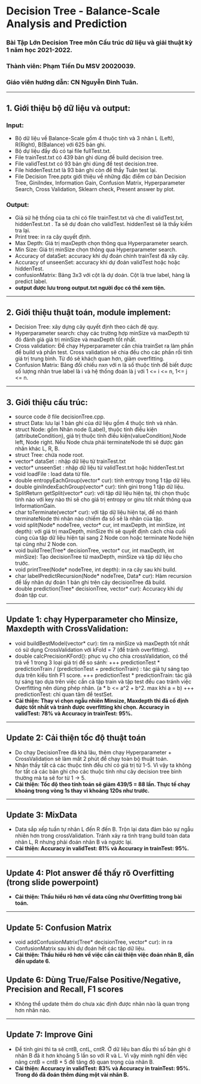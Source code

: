 # Decision Tree - Balance-Scale Analysis and Prediction
### Bài Tập Lớn Decision Tree môn Cấu trúc dữ liệu và giải thuật kỳ 1 năm học 2021-2022.
### Thành viên: Phạm Tiến Du MSV 20020039.
### Giáo viên hướng dẫn: CN Nguyễn Đình Tuân.
***
## 1. Giới thiệu bộ dữ liệu và output:
### Input:
- Bộ dữ liệu về Balance-Scale gồm 4 thuộc tính và 3 nhãn L (Left), R(Right), B(Balance) với 625 bản ghi.
- Bộ dự liệu đầy đủ có tại file fullTest.txt.
- File trainTest.txt có 439 bản ghi dùng để build decision tree.
- File validTest.txt có 93 bản ghi dùng để test decision.tree.
- File hiddenTest.txt là 93 bản ghi còn để thầy Tuân test lại.
- File Decision Tree.pptx giới thiệu về những đặc điểm cơ bản Decision Tree, GiniIndex, Information Gain, Confusion Matrix, Hyperparameter Search, Cross Validation, Sklearn check, Present answer by plot.
### Output:
- Giả sử hệ thống của ta chỉ có file trainTest.txt và che đi validTest.txt, hiddenTest.txt . Ta sẽ dự đoán cho validTest. hiddenTest sẽ là thầy kiểm tra lại.
- Print tree: in ra cây quyết định.
- Max Depth: Giá trị maxDepth chọn thông qua Hyperparameter search.
- Min Size: Giá trị minSize chọn thông qua Hyperparameter search.
- Accuracy of dataSet: accuracy khi dự đoán chính trainTest đã xây cây.
- Accuracy of unseenSet: accuracy khi dự đoán validTest hoặc hoặc hiddenTest.
- confusionMatrix: Bảng 3x3 với cột là dự doán. Cột là true label, hàng là predict label.
- **output được lưu trong output.txt người đọc có thể xem tiện.**
***
## 2. Giới thiệu thuật toán, module implement:
- Decision Tree: xây dựng cây quyết định theo cách đệ quy.
- Hyperparameter search: chạy các trường hợp minSize và maxDepth từ đó đánh giá giá trị minSize và maxDepth tốt nhất.
- Cross validation: Để chạy Hyperparameter cần chia trainSet ra làm phần để build và phần test. Cross validation sẽ chia đều cho các phần rồi tính giá trị trung bình. Từ đó sẽ khách quan hơn, giảm overfitting.
- Confusion Matrix: Bảng đối chiếu nxn với n là số thuộc tính để biết được số lượng nhãn true label là i và hệ thống đoán là j với 1 <= i <= n, 1<= j <= n.
***
## 3. Giới thiệu cấu trúc:
- source code ở file decisionTree.cpp.
- struct Data: lưu lại 1 bản ghi của dữ liệu gồm 4 thuộc tính và nhãn.
- struct Node: gồm Nhãn node (Label), thuộc tính điều kiện (attributeCondition), giá trị thuộc tính điều kiện(valueCondition),Node left, Node right. Nếu Node chưa phải terminateNode thì sẽ được gán nhãn khác L, R, B.
- struct Tree: chứa node root.
- vector<Data>* dataSet : nhập dữ liệu từ trainTest.txt
- vector<Data>* unseenSet : nhập dữ liệu từ validTest.txt hoặc hiddenTest.txt
- void loadFile : load data từ file.
- double entropyEachGroup(vector<Data>* cur): tính entropy trong 1 tập dữ liệu.
- double giniIndexEachGroup(vector<Data>* cur): tính gini trong 1 tập dữ liệu.
- SplitReturn getSplit(vector<Data>* cur): với tập dữ liệu hiện tại, thì chọn thuộc tính nào với key nào thì sẽ cho giá trị entropy or ginu tốt nhất thông qua InformationGain.
- char toTerminate(vector<Data>* cur): với tập dữ liệu hiện tại, để nó thành terminateNode thì nhãn nào chiếm đa số sẽ là nhãn của tập.
- void split(Node* nodeTree, vector<Data>* cur, int maxDepth, int minSize, int depth): với giá trị maxDepth, minSize thì sẽ quyết định cách chia cuối cùng của tập dữ liệu hiện tại sang 2 Node con hoặc terminate Node hiện tại cũng như 2 Node con.
- void buildTree(Tree* decisionTree, vector<Data>* cur, int maxDepth, int minSize): Tạo decisionTree từ maxDepth, minSize và tập dữ liệu cho trước.
- void printTree(Node* nodeTree, int depth): in ra cây sau khi build.
- char labelPredictRecursion(Node* nodeTree, Data* cur): Hàm recursion để lấy nhãn dự đoán 1 bản ghi trên cây decisionTree đã build.
- double prediction(Tree* decisionTree, vector<Data>* cur): Accuracy khi dự đoán tập cur.
***
## Update 1: chạy Hyperparameter cho Minsize, Maxdepth with CrossValidation:
- void buildBestModel(vector<Data>* cur): tìm ra minSize và maxDepth tốt nhất có sử dụng CrossValidation với kFold = 7 (để tránh overfitting).
- double calcPrecisionKFord(): phục vụ cho chia crossValidation, có thể trả về 1 trong 3 loại giá trị để so sánh:
+++ predictionTest * predictionTrain / (predictionTest + predictionTrain) : tác giả tự sáng tạo dựa trên kiểu tính F1 score.
+++ predictionTest * predictionTrain: tác giả tự sáng tạo dựa trên việc cần cả tập train và tập test đều cao tránh việc Overfitting nên dùng phép nhân. (a * b <= a^2 + b^2. max khi a = b)
+++ predictionTest: chỉ quan tâm để testSet.
- **Cải thiện: Thay vì chọn ngẫu nhiên Minsize, Maxdepth thì đã cố định được tốt nhất và tránh được overfitting khi chọn. Accuracy in validTest: 78% và Accuracy in trainTest: 95%.**
***
## Update 2: Cải thiện tốc độ thuật toán
- Do chạy DecisionTree đã khá lâu, thêm chạy Hyperparameter + CrossValidation sẽ làm mất 2 phút để chạy toàn bộ thuật toán.
- Nhận thấy tất cả các thuộc tính đều chỉ có giá trị từ 1-5. Vì vậy ta không for tất cả các bản ghi cho các thuộc tính như cây decision tree bình thường mà ta sẽ for từ 1 -> 5.
- **Cải thiện: Tốc độ theo tính toán sẽ giảm 439/5 = 88 lần. Thực tế chạy khoảng trong vòng 1s thay vì khoảng 120s như trước.**
***
## Update 3: MixData
- Data sắp xếp tuần tự nhãn L đến R đến B. Trộn lại data đảm bảo sự ngẫu nhiên hơn trong crossValidation. Tránh xảy ra tình trạng build toàn data nhãn L, R nhưng phải đoán nhãn B và ngược lại.
- **Cải thiện: Accuracy in validTest: 81% và Accuracy in trainTest: 95%.**
***
## Update 4: Plot answer để thấy rõ Overfitting (trong slide powerpoint)
- **Cải thiện: Thấu hiểu rõ hơn về data cũng như Overfitting trong bài toán.**
***
## Update 5: Confusion Matrix
- void addConfusionMatrix(Tree* decisionTree, vector<Data>* cur): in ra ConfusionMatrix sau khi dự đoán hết các tập dữ liệu.
- **Cải thiện: Thấu hiểu rõ hơn về việc cần cải thiện việc đoán nhãn B, dẫn đến update 6.**
## Update 6: Dùng True/False Positive/Negative, Precision and Recall, F1 scores
- Không thể update thêm do chưa xác định được nhãn nào là quan trọng hơn nhãn nào.
***
## Update 7: Improve Gini
- Để tính gini thì ta sẽ cntB, cntL, cntR. Ở dữ liệu ban đầu thì số bản ghi ở nhãn B đã ít hơn khoảng 5 lần so với R và L. Vì vậy mình nghĩ đến việc nâng cntB = cntB * 5 để tăng độ quan trọng của nhãn B.
- **Cải thiện: Accuracy in validTest: 83% và Accuracy in trainTest: 95%. Trong đó đã đoán thêm đúng một vài nhãn B.**
